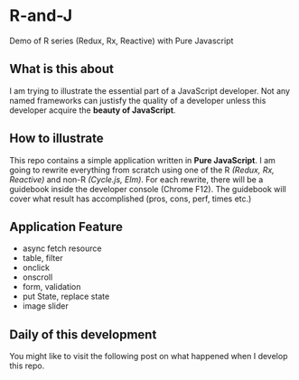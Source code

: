 # R-and-J
Demo of R series (Redux, Rx, Reactive) with Pure Javascript


## What is this about
I am trying to illustrate the essential part of a JavaScript developer. Not any named frameworks can justisfy the quality of a developer unless this developer acquire the **beauty of JavaScript**.

## How to illustrate
This repo contains a simple application written in **Pure JavaScript**. I am going to rewrite everything from scratch using one of the R _(Redux, Rx, Reactive)_ and non-R _(Cycle.js, Elm)_. For each rewrite, there will be a guidebook inside the developer console (Chrome F12). The guidebook will cover what result has accomplished (pros, cons, perf, times etc.)

## Application Feature
* async fetch resource
* table, filter
* onclick
* onscroll
* form, validation
* put State, replace state
* image slider

## Daily of this development
You might like to visit the following post on what happened when I develop this repo.
